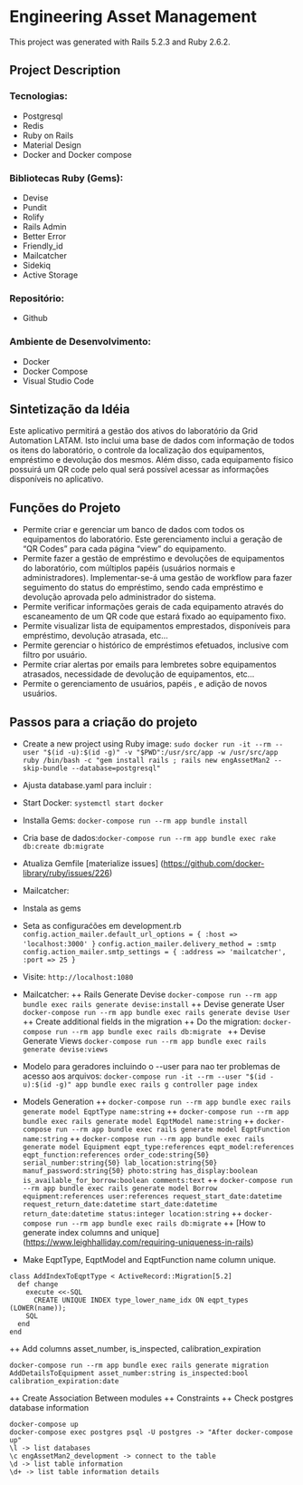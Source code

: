 # Engineering Asset Management

This project was generated with Rails 5.2.3 and Ruby 2.6.2.

## Project Description

### Tecnologias:
+ Postgresql
+ Redis
+ Ruby on Rails
+ Material Design
+ Docker and Docker compose

### Bibliotecas Ruby (Gems):
+ Devise
+ Pundit
+ Rolify
+ Rails Admin
+ Better Error
+ Friendly_id
+ Mailcatcher
+ Sidekiq
+ Active Storage

### Repositório:
+ Github

### Ambiente de Desenvolvimento:
+ Docker
+ Docker Compose
+ Visual Studio Code


## Sintetização da Idéia
Este aplicativo permitirá a gestão dos ativos do laboratório da Grid Automation LATAM. Isto inclui uma base de dados com informação de todos os itens do laboratório, o controle da localização dos equipamentos, empréstimo e devolução dos mesmos. Além disso, cada equipamento físico possuirá um QR code pelo qual será possível acessar as informações disponíveis no aplicativo.

## Funções do Projeto
+ Permite criar e gerenciar um banco de dados com todos os equipamentos do laboratório. Este gerenciamento inclui a   geração de “QR Codes” para cada página “view” do equipamento.
+ Permite fazer a gestão de empréstimo e devoluções de  equipamentos do laboratório, com múltiplos papéis (usuários   normais e administradores).  Implementar-se-á uma gestão de workflow para fazer seguimento do status do empréstimo, sendo cada empréstimo e devolução aprovada pelo administrador do sistema.
+ Permite verificar informações gerais de cada equipamento através do escaneamento de um QR code que estará fixado ao equipamento fixo.
+ Permite visualizar lista de equipamentos emprestados, disponíveis para empréstimo, devolução atrasada, etc…
+ Permite gerenciar o histórico de empréstimos efetuados, inclusive com filtro por usuário.
+ Permite criar alertas por emails para lembretes sobre equipamentos atrasados, necessidade de devolução de equipamentos, etc…
+ Permite o gerenciamento de usuários, papéis , e adição de novos usuários.


## Passos para a criação do projeto
+ Create a new project using Ruby image:  `sudo docker run -it --rm --user "$(id -u):$(id -g)" -v "$PWD":/usr/src/app -w /usr/src/app ruby /bin/bash -c "gem install rails ; rails new engAssetMan2 --skip-bundle --database=postgresql"`

+ Ajusta database.yaml para incluir : 
+ Start Docker: `systemctl start docker `
+ Installa Gems: `docker-compose run --rm app bundle install`
+ Cria base de dados:`docker-compose run --rm app bundle exec rake db:create db:migrate`

+ Atualiza Gemfile 
 [materialize issues] (https://github.com/docker-library/ruby/issues/226)

+ Mailcatcher:
 + Instala as gems
 + Seta as configuraćões em development.rb
  `config.action_mailer.default_url_options = { :host => 'localhost:3000' }`
  `config.action_mailer.delivery_method = :smtp`
  `config.action_mailer.smtp_settings = { :address => 'mailcatcher', :port => 25 }`
 + Visite: `http://localhost:1080`

+ Mailcatcher:
 ++ Rails Generate Devise `docker-compose run --rm app bundle exec rails generate devise:install`
 ++ Devise generate User `docker-compose run --rm app bundle exec rails generate devise User`
    ++ Create additional fields in the migration
    ++ Do the migration: `docker-compose run --rm app bundle exec rails db:migrate `
 ++ Devise Generate Views `docker-compose run --rm app bundle exec rails generate devise:views`
+ Modelo para geradores incluindo o --user para nao ter problemas de acesso aos arquivos: `docker-compose run -it --rm --user "$(id -u):$(id -g)" app bundle exec rails g controller page index`
+ Models Generation
 ++ `docker-compose run --rm app bundle exec rails generate model EqptType name:string`
 ++ `docker-compose run --rm app bundle exec rails generate model EqptModel name:string`
 ++ `docker-compose run --rm app bundle exec rails generate model EqptFunction name:string`
 ++ `docker-compose run --rm app bundle exec rails generate model Equipment eqpt_type:references eqpt_model:references eqpt_function:references order_code:string{50} serial_number:string{50} lab_location:string{50} manuf_password:string{50} photo:string has_display:boolean is_available_for_borrow:boolean comments:text`
 ++ `docker-compose run --rm app bundle exec rails generate model Borrow equipment:references user:references request_start_date:datetime request_return_date:datetime start_date:datetime return_date:datetime status:integer location:string`
 ++ `docker-compose run --rm app bundle exec rails db:migrate`
 ++ [How to generate index columns and unique] (https://www.leighhalliday.com/requiring-uniqueness-in-rails)
+ Make EqptType, EqptModel and EqptFunction name column unique.

```
class AddIndexToEqptType < ActiveRecord::Migration[5.2]
  def change
    execute <<-SQL
      CREATE UNIQUE INDEX type_lower_name_idx ON eqpt_types (LOWER(name));
    SQL
  end
end
```
++ Add columns asset_number, is_inspected, calibration_expiration
```
docker-compose run --rm app bundle exec rails generate migration AddDetailsToEquipment asset_number:string is_inspected:bool calibration_expiration:date
```
++ Create Association Between modules
++ Constraints
++ Check postgres database information

```
docker-compose up
docker-compose exec postgres psql -U postgres -> "After docker-compose up"
\l -> list databases
\c engAssetMan2_development -> connect to the table
\d -> list table information
\d+ -> list table information details

```


